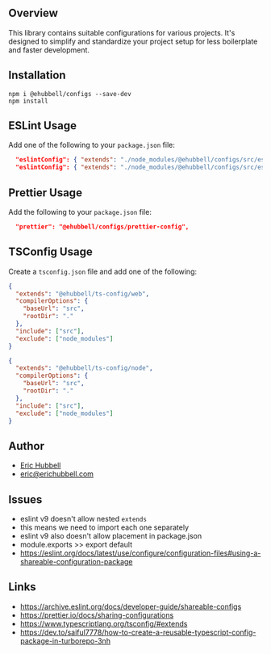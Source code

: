 ## Overview
This library contains suitable configurations for various projects.
It's designed to simplify and standardize your project setup for less boilerplate and faster development.

## Installation
```
npm i @ehubbell/configs --save-dev
npm install
```

## ESLint Usage
Add one of the following to your `package.json` file:
```json
  "eslintConfig": { "extends": "./node_modules/@ehubbell/configs/src/eslint-config-node.js" },
  "eslintConfig": { "extends": "./node_modules/@ehubbell/configs/src/eslint-config-web.js" },
```

## Prettier Usage
Add the following to your `package.json` file:
```json
  "prettier": "@ehubbell/configs/prettier-config",
```

## TSConfig Usage
Create a `tsconfig.json` file and add one of the following:

```json
{
  "extends": "@ehubbell/ts-config/web",
  "compilerOptions": {
    "baseUrl": "src",
    "rootDir": "."
  },
  "include": ["src"],
  "exclude": ["node_modules"]
}

```
```json
{
  "extends": "@ehubbell/ts-config/node",
  "compilerOptions": {
    "baseUrl": "src",
    "rootDir": "."
  },
  "include": ["src"],
  "exclude": ["node_modules"]
}

```

## Author
- [Eric Hubbell](http://www.erichubbell.com)
- eric@erichubbell.com

## Issues
- eslint v9 doesn't allow nested `extends`
- this means we need to import each one separately
- eslint v9 also doesn't allow placement in package.json
- module.exports >> export default
- https://eslint.org/docs/latest/use/configure/configuration-files#using-a-shareable-configuration-package

## Links
- https://archive.eslint.org/docs/developer-guide/shareable-configs
- https://prettier.io/docs/sharing-configurations
- https://www.typescriptlang.org/tsconfig/#extends
- https://dev.to/saiful7778/how-to-create-a-reusable-typescript-config-package-in-turborepo-3nh
